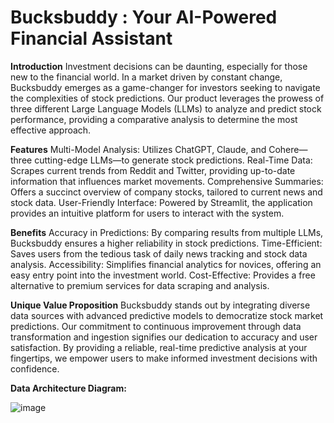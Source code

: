 # **Bucksbuddy : Your AI-Powered Financial Assistant**

**Introduction**
Investment decisions can be daunting, especially for those new to the financial world. In a market driven by constant change, Bucksbuddy emerges as a game-changer for investors seeking to navigate the complexities of stock predictions. Our product leverages the prowess of three different Large Language Models (LLMs) to analyze and predict stock performance, providing a comparative analysis to determine the most effective approach.

**Features**
Multi-Model Analysis: Utilizes ChatGPT, Claude, and Cohere—three cutting-edge LLMs—to generate stock predictions.
Real-Time Data: Scrapes current trends from Reddit and Twitter, providing up-to-date information that influences market movements.
Comprehensive Summaries: Offers a succinct overview of company stocks, tailored to current news and stock data.
User-Friendly Interface: Powered by Streamlit, the application provides an intuitive platform for users to interact with the system.

**Benefits**
Accuracy in Predictions: By comparing results from multiple LLMs, Bucksbuddy ensures a higher reliability in stock predictions.
Time-Efficient: Saves users from the tedious task of daily news tracking and stock data analysis.
Accessibility: Simplifies financial analytics for novices, offering an easy entry point into the investment world.
Cost-Effective: Provides a free alternative to premium services for data scraping and analysis.

**Unique Value Proposition**
Bucksbuddy stands out by integrating diverse data sources with advanced predictive models to democratize stock market predictions. Our commitment to continuous improvement through data transformation and ingestion signifies our dedication to accuracy and user satisfaction. By providing a reliable, real-time predictive analysis at your fingertips, we empower users to make informed investment decisions with confidence.

**Data Architecture Diagram:**

![image](https://github.com/aparna-chavan/BucksBuddy/assets/153024151/9e5bc10f-ae26-48c0-82af-869c0e2ff10b)
